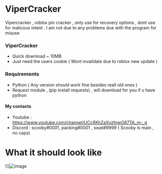 # ViperCracker
Vipercracker , roblox pin cracker , 
only use for recovery options , dont use for malicous intent . 
I am not due to any problems due with the program for misuse 
### ViperCracker
- Quick download ~ 10MB
- Just need the users cookie ( Wont invaildate due to roblox new update ) 
### Requirements
- Python ( Any version should work fine besides reall old ones ) 
- Request module , (pip install requests) , will download for you if u have python 
#### My contacts 
- Youtube : https://www.youtube.com/channel/UCc9XhZaXvzfnwG67TA_m-_g
- Discord : scooby#0001, packing#0001 , swat#9999 ( Scooby is main , no caps)

# What it should look like 
![]![image](https://user-images.githubusercontent.com/100179759/172732539-298419a4-a3be-4e61-b6d6-b7bd302df735.png)
